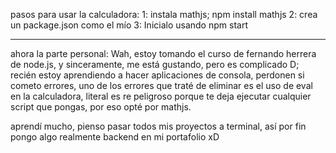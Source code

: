 pasos para usar la calculadora:
1: instala mathjs; npm install mathjs
2: crea un package.json como el mío
3: Inicialo usando npm start


-------------------------------------------------------------------------

ahora la parte personal: Wah, estoy tomando el curso de fernando herrera de node.js, y sinceramente, me está gustando, pero es complicado D;
recién estoy aprendiendo a hacer aplicaciones de consola, perdonen si cometo errores, uno de los errores que traté de eliminar es el uso de eval en la calculadora,
literal es re peligroso porque te deja ejecutar cualquier script que pongas, por eso opté por mathjs.

aprendí mucho, pienso pasar todos mis proyectos a terminal, así por fin pongo algo realmente backend en mi portafolio xD

